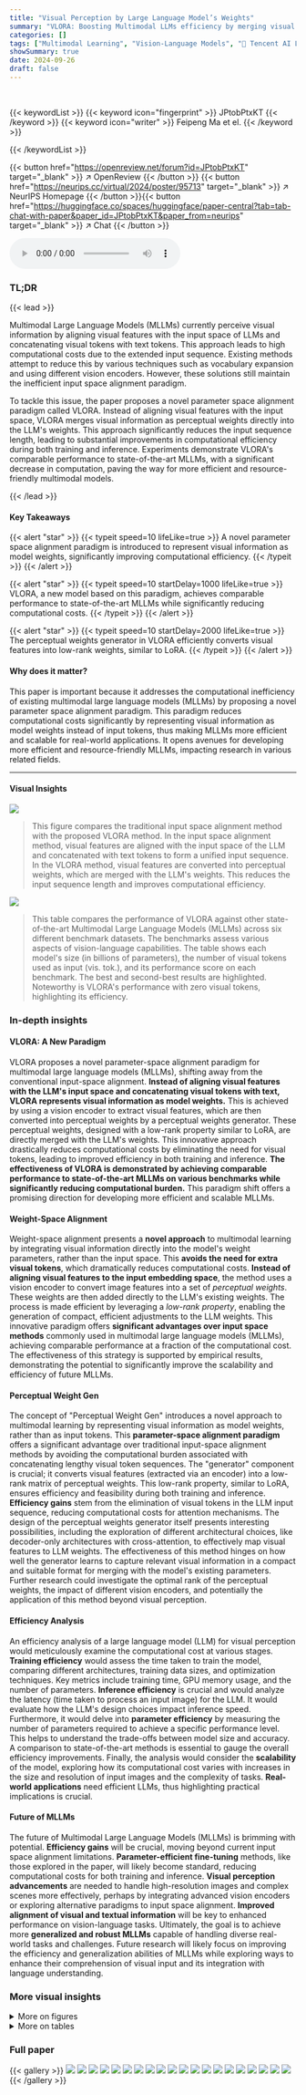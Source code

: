 ```yaml
---
title: "Visual Perception by Large Language Model’s Weights"
summary: "VLORA: Boosting Multimodal LLMs efficiency by merging visual features into model weights instead of extending input sequences."
categories: []
tags: ["Multimodal Learning", "Vision-Language Models", "🏢 Tencent AI Lab",]
showSummary: true
date: 2024-09-26
draft: false
---
```


<br>

{{< keywordList >}}
{{< keyword icon="fingerprint" >}} JPtobPtxKT {{< /keyword >}}
{{< keyword icon="writer" >}} Feipeng Ma et el. {{< /keyword >}}
 
{{< /keywordList >}}

{{< button href="https://openreview.net/forum?id=JPtobPtxKT" target="_blank" >}}
↗ OpenReview
{{< /button >}}
{{< button href="https://neurips.cc/virtual/2024/poster/95713" target="_blank" >}}
↗ NeurIPS Homepage
{{< /button >}}{{< button href="https://huggingface.co/spaces/huggingface/paper-central?tab=tab-chat-with-paper&paper_id=JPtobPtxKT&paper_from=neurips" target="_blank" >}}
↗ Chat
{{< /button >}}



<audio controls>
    <source src="https://ai-paper-reviewer.com/JPtobPtxKT/podcast.wav" type="audio/wav">
    Your browser does not support the audio element.
</audio>


### TL;DR


{{< lead >}}

Multimodal Large Language Models (MLLMs) currently perceive visual information by aligning visual features with the input space of LLMs and concatenating visual tokens with text tokens. This approach leads to high computational costs due to the extended input sequence.  Existing methods attempt to reduce this by various techniques such as vocabulary expansion and using different vision encoders. However, these solutions still maintain the inefficient input space alignment paradigm. 

To tackle this issue, the paper proposes a novel parameter space alignment paradigm called VLORA.  Instead of aligning visual features with the input space, VLORA merges visual information as perceptual weights directly into the LLM's weights. This approach significantly reduces the input sequence length, leading to substantial improvements in computational efficiency during both training and inference. Experiments demonstrate VLORA's comparable performance to state-of-the-art MLLMs, with a significant decrease in computation, paving the way for more efficient and resource-friendly multimodal models.

{{< /lead >}}


#### Key Takeaways

{{< alert "star" >}}
{{< typeit speed=10 lifeLike=true >}} A novel parameter space alignment paradigm is introduced to represent visual information as model weights, significantly improving computational efficiency. {{< /typeit >}}
{{< /alert >}}

{{< alert "star" >}}
{{< typeit speed=10 startDelay=1000 lifeLike=true >}} VLORA, a new model based on this paradigm, achieves comparable performance to state-of-the-art MLLMs while significantly reducing computational costs. {{< /typeit >}}
{{< /alert >}}

{{< alert "star" >}}
{{< typeit speed=10 startDelay=2000 lifeLike=true >}} The perceptual weights generator in VLORA efficiently converts visual features into low-rank weights, similar to LoRA. {{< /typeit >}}
{{< /alert >}}

#### Why does it matter?
This paper is important because it addresses the computational inefficiency of existing multimodal large language models (MLLMs) by proposing a novel parameter space alignment paradigm. This paradigm reduces computational costs significantly by representing visual information as model weights instead of input tokens, thus making MLLMs more efficient and scalable for real-world applications.  It opens avenues for developing more efficient and resource-friendly MLLMs, impacting research in various related fields.

------
#### Visual Insights



![](https://ai-paper-reviewer.com/JPtobPtxKT/figures_2_1.jpg)

> This figure compares the traditional input space alignment method with the proposed VLORA method. In the input space alignment method, visual features are aligned with the input space of the LLM and concatenated with text tokens to form a unified input sequence. In the VLORA method, visual features are converted into perceptual weights, which are merged with the LLM's weights. This reduces the input sequence length and improves computational efficiency.





![](https://ai-paper-reviewer.com/JPtobPtxKT/tables_7_1.jpg)

> This table compares the performance of VLORA against other state-of-the-art Multimodal Large Language Models (MLLMs) across six different benchmark datasets.  The benchmarks assess various aspects of vision-language capabilities.  The table shows each model's size (in billions of parameters), the number of visual tokens used as input (vis. tok.), and its performance score on each benchmark.  The best and second-best results are highlighted.  Noteworthy is VLORA's performance with zero visual tokens, highlighting its efficiency.





### In-depth insights


#### VLORA: A New Paradigm
VLORA proposes a novel parameter-space alignment paradigm for multimodal large language models (MLLMs), shifting away from the conventional input-space alignment.  **Instead of aligning visual features with the LLM's input space and concatenating visual tokens with text, VLORA represents visual information as model weights.** This is achieved by using a vision encoder to extract visual features, which are then converted into perceptual weights by a perceptual weights generator.  These perceptual weights, designed with a low-rank property similar to LoRA, are directly merged with the LLM's weights. This innovative approach drastically reduces computational costs by eliminating the need for visual tokens, leading to improved efficiency in both training and inference.  **The effectiveness of VLORA is demonstrated by achieving comparable performance to state-of-the-art MLLMs on various benchmarks while significantly reducing computational burden.**  This paradigm shift offers a promising direction for developing more efficient and scalable MLLMs.

#### Weight-Space Alignment
Weight-space alignment presents a **novel approach** to multimodal learning by integrating visual information directly into the model's weight parameters, rather than the input space. This **avoids the need for extra visual tokens**, which dramatically reduces computational costs.  **Instead of aligning visual features to the input embedding space**, the method uses a vision encoder to convert image features into a set of *perceptual weights*. These weights are then added directly to the LLM's existing weights. The process is made efficient by leveraging a *low-rank property*, enabling the generation of compact, efficient adjustments to the LLM weights. This innovative paradigm offers **significant advantages over input space methods** commonly used in multimodal large language models (MLLMs), achieving comparable performance at a fraction of the computational cost.  The effectiveness of this strategy is supported by empirical results, demonstrating the potential to significantly improve the scalability and efficiency of future MLLMs.

#### Perceptual Weight Gen
The concept of "Perceptual Weight Gen" introduces a novel approach to multimodal learning by representing visual information as model weights, rather than as input tokens. This **parameter-space alignment paradigm** offers a significant advantage over traditional input-space alignment methods by avoiding the computational burden associated with concatenating lengthy visual token sequences. The "generator" component is crucial; it converts visual features (extracted via an encoder) into a low-rank matrix of perceptual weights. This low-rank property, similar to LoRA, ensures efficiency and feasibility during both training and inference.  **Efficiency gains** stem from the elimination of visual tokens in the LLM input sequence, reducing computational costs for attention mechanisms. The design of the perceptual weights generator itself presents interesting possibilities, including the exploration of different architectural choices, like decoder-only architectures with cross-attention, to effectively map visual features to LLM weights. The effectiveness of this method hinges on how well the generator learns to capture relevant visual information in a compact and suitable format for merging with the model's existing parameters.  Further research could investigate the optimal rank of the perceptual weights, the impact of different vision encoders, and potentially the application of this method beyond visual perception.

#### Efficiency Analysis
An efficiency analysis of a large language model (LLM) for visual perception would meticulously examine the computational cost at various stages.  **Training efficiency** would assess the time taken to train the model, comparing different architectures, training data sizes, and optimization techniques.  Key metrics include training time, GPU memory usage, and the number of parameters. **Inference efficiency** is crucial and would analyze the latency (time taken to process an input image) for the LLM. It would evaluate how the LLM's design choices impact inference speed.  Furthermore, it would delve into **parameter efficiency** by measuring the number of parameters required to achieve a specific performance level. This helps to understand the trade-offs between model size and accuracy. A comparison to state-of-the-art methods is essential to gauge the overall efficiency improvements.  Finally, the analysis would consider the **scalability** of the model, exploring how its computational cost varies with increases in the size and resolution of input images and the complexity of tasks. **Real-world applications** need efficient LLMs, thus highlighting practical implications is crucial.

#### Future of MLLMs
The future of Multimodal Large Language Models (MLLMs) is brimming with potential.  **Efficiency gains** will be crucial, moving beyond current input space alignment limitations.  **Parameter-efficient fine-tuning** methods, like those explored in the paper, will likely become standard, reducing computational costs for both training and inference.  **Visual perception advancements** are needed to handle high-resolution images and complex scenes more effectively, perhaps by integrating advanced vision encoders or exploring alternative paradigms to input space alignment. **Improved alignment of visual and textual information** will be key to enhanced performance on vision-language tasks.  Ultimately, the goal is to achieve more **generalized and robust MLLMs** capable of handling diverse real-world tasks and challenges.  Future research will likely focus on improving the efficiency and generalization abilities of MLLMs while exploring ways to enhance their comprehension of visual input and its integration with language understanding.


### More visual insights

<details>
<summary>More on figures
</summary>


![](https://ai-paper-reviewer.com/JPtobPtxKT/figures_2_2.jpg)

> This figure compares two different approaches for incorporating visual information into large language models (LLMs): input space alignment and parameter space alignment.  Input space alignment involves aligning visual features with the LLM's input space, creating visual tokens that are concatenated with text tokens before being fed to the LLM. This method, while effective, can be computationally expensive due to the increased input sequence length.  In contrast, the parameter space alignment method, used by the proposed VLORA model, merges visual information, represented as perceptual weights generated from visual features, directly into the LLM's weights. This improves efficiency by avoiding the addition of visual tokens to the input sequence. The figure visually represents these two paradigms, highlighting the difference in how visual information is processed and integrated with the LLM.


![](https://ai-paper-reviewer.com/JPtobPtxKT/figures_3_1.jpg)

> This figure shows a detailed breakdown of the Large Language Model (LLM) decoder block architecture. It's comprised of three sub-figures: (a) A high-level overview of the decoder block, illustrating its modular components such as the self-attention and feed-forward networks. (b) A zoomed-in view of the multi-head self-attention module within the decoder block, highlighting its four weight matrices: WQ, WK, WV, and Wo. These matrices are crucial for the attention mechanism to perform calculations. (c) A detailed illustration of the feed-forward network, indicating its two weight matrices: W₁ and W₂. These are crucial for sequential processing in the network. In essence, this figure details the internal structure and weight parameters of the LLM's decoder block.


![](https://ai-paper-reviewer.com/JPtobPtxKT/figures_4_1.jpg)

> This figure illustrates the architecture of the perceptual weights generator, a key component of the proposed VLORA model.  The generator takes visual features as input and produces perceptual weights (ΔW) that are added to the LLM's weights. The figure shows a decoder-only architecture with cross-attention layers processing perceptual queries and visual features to generate these low-rank perceptual weights, exhibiting a structure similar to LoRA. The right part shows that the generated perceptual weights are equivalent to the LoRA weight.


![](https://ai-paper-reviewer.com/JPtobPtxKT/figures_5_1.jpg)

> This figure compares the computational cost (GFLOPs) of LLaVA and VLORA for different numbers of input visual tokens and various text token counts (C). The left plot shows the absolute GFLOPs, while the right plot displays the ratio of VLORA's GFLOPs to LLaVA's GFLOPs, illustrating VLORA's significant computational efficiency gains, particularly noticeable when the number of visual tokens increases.


![](https://ai-paper-reviewer.com/JPtobPtxKT/figures_13_1.jpg)

> The figure compares three approaches for multimodal large language models (MLLMs): (a) visual feature extraction, (b) input space alignment, and (c) the proposed VLORA method using parameter space alignment.  Input space alignment concatenates visual tokens with text tokens, increasing computational cost.  VLORA merges perceptual weights (derived from visual features) directly with LLM weights, improving efficiency.


</details>




<details>
<summary>More on tables
</summary>


![](https://ai-paper-reviewer.com/JPtobPtxKT/tables_7_2.jpg)
> This table compares the performance of VLORA against LLaVA-v1.5 across six multimodal large language model (MLLM) benchmarks under different pre-training data and visual token configurations.  It highlights VLORA's efficiency by showing comparable performance with zero visual tokens, contrasting with LLaVA's use of hundreds of visual tokens.

![](https://ai-paper-reviewer.com/JPtobPtxKT/tables_8_1.jpg)
> This table shows the impact of using perceptual weights on different types of weights within the LLM's decoder block.  It compares the performance on six benchmarks (MMBench, MME, ScienceQA, HallusionBench, MMMU, and CCBench) when perceptual weights are added to the query (q), key (k), value (v), output (o) weights of the self-attention module, and the weights (m) of the feed-forward network, in various combinations. The results indicate which weight types are most crucial for incorporating visual information into the LLM effectively.

![](https://ai-paper-reviewer.com/JPtobPtxKT/tables_8_2.jpg)
> This table presents the results of an ablation study on the VLORA model, investigating the impact of different ranks of the perceptual weights generator on the model's performance across various benchmarks.  The rank parameter controls the level of compression applied to the visual features before they are integrated into the LLM's weights. The table shows that increasing the rank initially improves performance, suggesting that a higher-rank representation retains more visual information beneficial for the tasks. However, increasing the rank beyond a certain point (r = 64 in this case) leads to a decrease in performance, potentially due to overfitting or increased noise from the less compressed representation.

![](https://ai-paper-reviewer.com/JPtobPtxKT/tables_9_1.jpg)
> This table presents the results of an ablation study on the VLORA model, investigating the impact of varying the number of blocks in the perceptual weights generator.  The table shows the performance of the model on six different benchmarks (MMBench, MME, ScienceQA, HallusionBench, MMMU, and CCBench) when the perceptual weight generator has 4, 8, or 12 blocks. The results indicate the optimal number of blocks for achieving the best overall performance across the benchmarks.

![](https://ai-paper-reviewer.com/JPtobPtxKT/tables_14_1.jpg)
> This table compares the performance of VLORA and LLaVA-v1.5 on four fine-grained vision-language benchmarks: TextVQA, DocVQA, InfoVQA, and OCRBench.  It shows the average scores for each model on these benchmarks.  The number of visual tokens used by each model is also listed. Notably, VLORA uses 0 visual tokens, highlighting its efficiency advantage.

![](https://ai-paper-reviewer.com/JPtobPtxKT/tables_14_2.jpg)
> This table compares the training speed and GPU memory usage of VLORA and LLaVA-v1.5 during both pre-training and fine-tuning phases.  It shows that VLORA achieves significantly faster training speeds and lower GPU memory requirements during pre-training, while maintaining comparable memory usage during fine-tuning.

</details>




### Full paper

{{< gallery >}}
<img src="https://ai-paper-reviewer.com/JPtobPtxKT/1.png" class="grid-w50 md:grid-w33 xl:grid-w25" />
<img src="https://ai-paper-reviewer.com/JPtobPtxKT/2.png" class="grid-w50 md:grid-w33 xl:grid-w25" />
<img src="https://ai-paper-reviewer.com/JPtobPtxKT/3.png" class="grid-w50 md:grid-w33 xl:grid-w25" />
<img src="https://ai-paper-reviewer.com/JPtobPtxKT/4.png" class="grid-w50 md:grid-w33 xl:grid-w25" />
<img src="https://ai-paper-reviewer.com/JPtobPtxKT/5.png" class="grid-w50 md:grid-w33 xl:grid-w25" />
<img src="https://ai-paper-reviewer.com/JPtobPtxKT/6.png" class="grid-w50 md:grid-w33 xl:grid-w25" />
<img src="https://ai-paper-reviewer.com/JPtobPtxKT/7.png" class="grid-w50 md:grid-w33 xl:grid-w25" />
<img src="https://ai-paper-reviewer.com/JPtobPtxKT/8.png" class="grid-w50 md:grid-w33 xl:grid-w25" />
<img src="https://ai-paper-reviewer.com/JPtobPtxKT/9.png" class="grid-w50 md:grid-w33 xl:grid-w25" />
<img src="https://ai-paper-reviewer.com/JPtobPtxKT/10.png" class="grid-w50 md:grid-w33 xl:grid-w25" />
<img src="https://ai-paper-reviewer.com/JPtobPtxKT/11.png" class="grid-w50 md:grid-w33 xl:grid-w25" />
<img src="https://ai-paper-reviewer.com/JPtobPtxKT/12.png" class="grid-w50 md:grid-w33 xl:grid-w25" />
<img src="https://ai-paper-reviewer.com/JPtobPtxKT/13.png" class="grid-w50 md:grid-w33 xl:grid-w25" />
<img src="https://ai-paper-reviewer.com/JPtobPtxKT/14.png" class="grid-w50 md:grid-w33 xl:grid-w25" />
<img src="https://ai-paper-reviewer.com/JPtobPtxKT/15.png" class="grid-w50 md:grid-w33 xl:grid-w25" />
<img src="https://ai-paper-reviewer.com/JPtobPtxKT/16.png" class="grid-w50 md:grid-w33 xl:grid-w25" />
<img src="https://ai-paper-reviewer.com/JPtobPtxKT/17.png" class="grid-w50 md:grid-w33 xl:grid-w25" />
<img src="https://ai-paper-reviewer.com/JPtobPtxKT/18.png" class="grid-w50 md:grid-w33 xl:grid-w25" />
<img src="https://ai-paper-reviewer.com/JPtobPtxKT/19.png" class="grid-w50 md:grid-w33 xl:grid-w25" />
<img src="https://ai-paper-reviewer.com/JPtobPtxKT/20.png" class="grid-w50 md:grid-w33 xl:grid-w25" />
{{< /gallery >}}